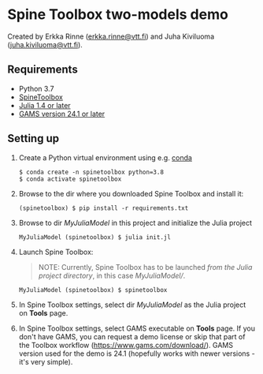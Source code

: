 Spine Toolbox two-models demo
=============================

Created by Erkka Rinne (erkka.rinne@vtt.fi) and Juha Kiviluoma (juha.kiviluoma@vtt.fi).

Requirements
------------

- Python 3.7
- [SpineToolbox](https://github.com/Spine-project/Spine-Toolbox/)
- [Julia 1.4 or later](https://julialang.org/downloads/)
- [GAMS version 24.1 or later](https://gams.com/download/)


Setting up
----------

1. Create a Python virtual environment using e.g. [conda](https://docs.conda.io/en/latest/miniconda.html)
    
    ```
    $ conda create -n spinetoolbox python=3.8
    $ conda activate spinetoolbox
    ```

2. Browse to the dir where you downloaded Spine Toolbox and install it:

    ```
    (spinetoolbox) $ pip install -r requirements.txt
    ```

3. Browse to dir *MyJuliaModel* in this project and initialize the Julia project

    ```
    MyJuliaModel (spinetoolbox) $ julia init.jl
    ```

4. Launch Spine Toolbox:

    > NOTE: Currently, Spine Toolbox has to be launched *from the Julia 
    > project directory*, in this case *MyJuliaModel/*.
    ```
    MyJuliaModel (spinetoolbox) $ spinetoolbox
    ```

5. In Spine Toolbox settings, select dir *MyJuliaModel* as the Julia project on **Tools** page.

6. In Spine Toolbox settings, select GAMS executable on **Tools** page. If you don't have GAMS, you can request a demo license or skip that part of the Toolbox workflow (https://www.gams.com/download/). GAMS version used for the demo is 24.1 (hopefully works with newer versions - it's very simple).
